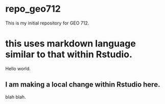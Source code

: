 # repo_geo712
This is my initial repository for GEO 712.

# this uses markdown language similar to that within Rstudio.
Hello world.

## I am making a local change within Rstudio here.
blah blah.
